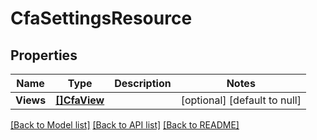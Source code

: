 # CfaSettingsResource

## Properties
Name | Type | Description | Notes
------------ | ------------- | ------------- | -------------
**Views** | [**[]CfaView**](CfaView.md) |  | [optional] [default to null]

[[Back to Model list]](../README.md#documentation-for-models) [[Back to API list]](../README.md#documentation-for-api-endpoints) [[Back to README]](../README.md)


